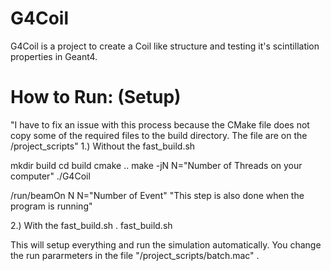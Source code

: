 # G4Coil
G4Coil is a project to create a Coil like structure and testing it's scintillation properties in Geant4. 

# How to Run: (Setup) 
"I have to fix an issue with this process because the CMake file does not copy some of the required files to the build directory. The file are on the /project_scripts"
1.) Without the fast_build.sh

mkdir build
cd build
cmake ..
make -jN               N="Number of Threads on your computer"
./G4Coil

/run/beamOn N          N="Number of Event" "This step is also done when the program is running"

2.) With the fast_build.sh
. fast_build.sh

This will setup everything and run the simulation automatically. You change the run pararmeters in the file "/project_scripts/batch.mac" .
